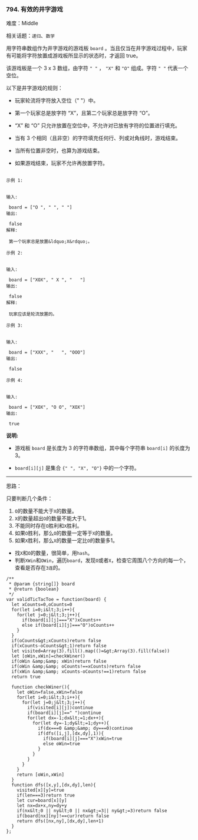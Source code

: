 ### 794. 有效的井字游戏

难度：Middle

相关话题：`递归`、`数学`

用字符串数组作为井字游戏的游戏板 `board` 。当且仅当在井字游戏过程中，玩家有可能将字符放置成游戏板所显示的状态时，才返回 true。



该游戏板是一个 3 x 3 数组，由字符 `" "` ， `"X"` 和 `"O"` 组成。字符 `" "` 代表一个空位。



以下是井字游戏的规则：





* 玩家轮流将字符放入空位（" "）中。

* 第一个玩家总是放字符 &ldquo;X&rdquo;，且第二个玩家总是放字符 &ldquo;O&rdquo;。

* &ldquo;X&rdquo; 和 &ldquo;O&rdquo; 只允许放置在空位中，不允许对已放有字符的位置进行填充。

* 当有 3 个相同（且非空）的字符填充任何行、列或对角线时，游戏结束。

* 当所有位置非空时，也算为游戏结束。

* 如果游戏结束，玩家不允许再放置字符。







```

示例 1:


输入:

 board = ["O ", " ", " "]
输出:

 false
解释:

 第一个玩家总是放置&ldquo;X&rdquo;。

示例 2:


输入:

 board = ["XOX", " X ", "   "]
输出:

 false
解释:

 玩家应该是轮流放置的。

示例 3:


输入:

 board = ["XXX", "   ", "OOO"]
输出:

 false

示例 4:


输入:

 board = ["XOX", "O O", "XOX"]
输出:

 true

```

 **说明:** 





* 游戏板 `board` 是长度为 3 的字符串数组，其中每个字符串 `board[i]` 的长度为3。

*  `board[i][j]` 是集合 `{" ", "X", "O"}` 中的一个字符。






-----

思路：

只要判断几个条件：
1. `O`的数量不能大于`X`的数量。
2. `X`的数量超出`O`的数量不能大于1。
3. 不能同时存在`O`胜利和`X`胜利。
4. 如果`O`胜利，那么`O`的数量一定等于`X`的数量。
5. 如果`X`胜利，那么`X`的数量一定比`O`的数量多1。


* 找`X`和`O`的数量，很简单，用`hash`。
* 判断`XWin`和`OWin`，遍历`board`，发现`O`或者`X`，检查它周围八个方向的每一个，查看是否存在`3连`的。


```
/**
 * @param {string[]} board
 * @return {boolean}
 */
var validTicTacToe = function(board) {
  let xCounts=0,oCounts=0
  for(let i=0;i&lt;3;i++){
    for(let j=0;j&lt;3;j++){
      if(board[i][j]==="X")xCounts++
      else if(board[i][j]==="O")oCounts++
    }
  }
  if(oCounts&gt;xCounts)return false
  if(xCounts-oCounts&gt;1)return false
  let visited=Array(3).fill().map(()=&gt;Array(3).fill(false))
  let [oWin,xWin]=checkWiner()
  if(oWin &amp;&amp; xWin)return false
  if(oWin &amp;&amp; oCounts!==xCounts)return false
  if(xWin &amp;&amp; xCounts-oCounts!==1)return false
  return true
  
  function checkWiner(){
    let oWin=false,xWin=false
    for(let i=0;i&lt;3;i++){
      for(let j=0;j&lt;3;j++){
        if(visited[i][j])continue
        if(board[i][j]==" ")continue
        for(let dx=-1;dx&lt;=1;dx++){
          for(let dy=-1;dy&lt;=1;dy++){
            if(dx===0 &amp;&amp; dy===0)continue
            if(dfs([i,j],[dx,dy],1)){
              if(board[i][j]==="X")xWin=true
              else oWin=true
            }
          }
        }
      }
    }
    return [oWin,xWin]
  }
  function dfs([x,y],[dx,dy],len){
    visited[x][y]=true
    if(len===3)return true
    let cur=board[x][y]
    let nx=dx+x,ny=dy+y
    if(nx&lt;0 || ny&lt;0 || nx&gt;=3|| ny&gt;=3)return false
    if(board[nx][ny]!==cur)return false
    return dfs([nx,ny],[dx,dy],len+1)
  }
};



```
